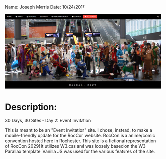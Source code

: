 Name: Joseph Morris
Date: 10/24/2017

![Screenshot](Screenshot.jpg "Screenshot of the site")

# Description:
30 Days, 30 Sites - Day 2: Event Invitation

This is meant to be an "Event Invitation" site. I chose, instead, to make a mobile-friendly update for the RocCon website. RocCon is a anime/comic convention hosted here in Rochester. This site is a fictional representation of RocCon 2029! It utilizes W3.css and was loosely based on the W3 Parallax template. Vanilla JS was used for the various features of the site.
